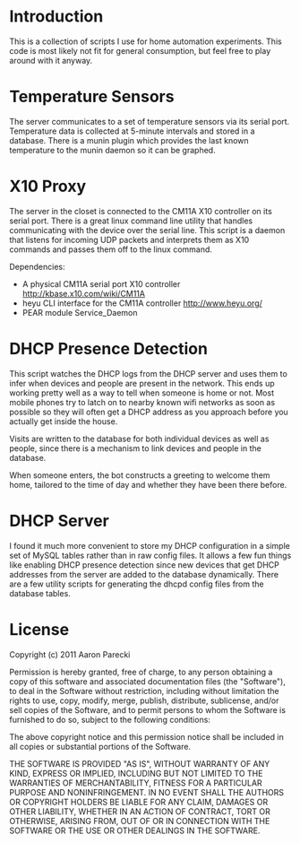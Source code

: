 Introduction
============
This is a collection of scripts I use for home automation experiments. This code is most
likely not fit for general consumption, but feel free to play around with it anyway.


Temperature Sensors
===================
The server communicates to a set of temperature sensors via its serial port. Temperature
data is collected at 5-minute intervals and stored in a database. There is a munin plugin
which provides the last known temperature to the munin daemon so it can be graphed.


X10 Proxy
=========
The server in the closet is connected to the CM11A X10 controller on its serial port.
There is a great linux command line utility that handles communicating with the device over
the serial line. This script is a daemon that listens for incoming UDP packets and 
interprets them as X10 commands and passes them off to the linux command.

Dependencies:
 * A physical CM11A serial port X10 controller http://kbase.x10.com/wiki/CM11A
 * heyu CLI interface for the CM11A controller http://www.heyu.org/
 * PEAR module Service_Daemon


DHCP Presence Detection
=======================
This script watches the DHCP logs from the DHCP server and uses them to infer when devices and 
people are present in the network. This ends up working pretty well as a way to tell when someone
is home or not. Most mobile phones try to latch on to nearby known wifi networks as soon as possible
so they will often get a DHCP address as you approach before you actually get inside the house.

Visits are written to the database for both individual devices as well as people, since there is 
a mechanism to link devices and people in the database.

When someone enters, the bot constructs a greeting to welcome them home, tailored to the time of 
day and whether they have been there before. 


DHCP Server
===========
I found it much more convenient to store my DHCP configuration in a simple set of MySQL tables
rather than in raw config files. It allows a few fun things like enabling DHCP presence detection
since new devices that get DHCP addresses from the server are added to the database dynamically.
There are a few utility scripts for generating the dhcpd config files from the database tables.


License
=======
Copyright (c) 2011 Aaron Parecki

Permission is hereby granted, free of charge, to any person obtaining
a copy of this software and associated documentation files (the
"Software"), to deal in the Software without restriction, including
without limitation the rights to use, copy, modify, merge, publish,
distribute, sublicense, and/or sell copies of the Software, and to
permit persons to whom the Software is furnished to do so, subject to
the following conditions:

The above copyright notice and this permission notice shall be
included in all copies or substantial portions of the Software.

THE SOFTWARE IS PROVIDED "AS IS", WITHOUT WARRANTY OF ANY KIND,
EXPRESS OR IMPLIED, INCLUDING BUT NOT LIMITED TO THE WARRANTIES OF
MERCHANTABILITY, FITNESS FOR A PARTICULAR PURPOSE AND
NONINFRINGEMENT. IN NO EVENT SHALL THE AUTHORS OR COPYRIGHT HOLDERS BE
LIABLE FOR ANY CLAIM, DAMAGES OR OTHER LIABILITY, WHETHER IN AN ACTION
OF CONTRACT, TORT OR OTHERWISE, ARISING FROM, OUT OF OR IN CONNECTION
WITH THE SOFTWARE OR THE USE OR OTHER DEALINGS IN THE SOFTWARE.